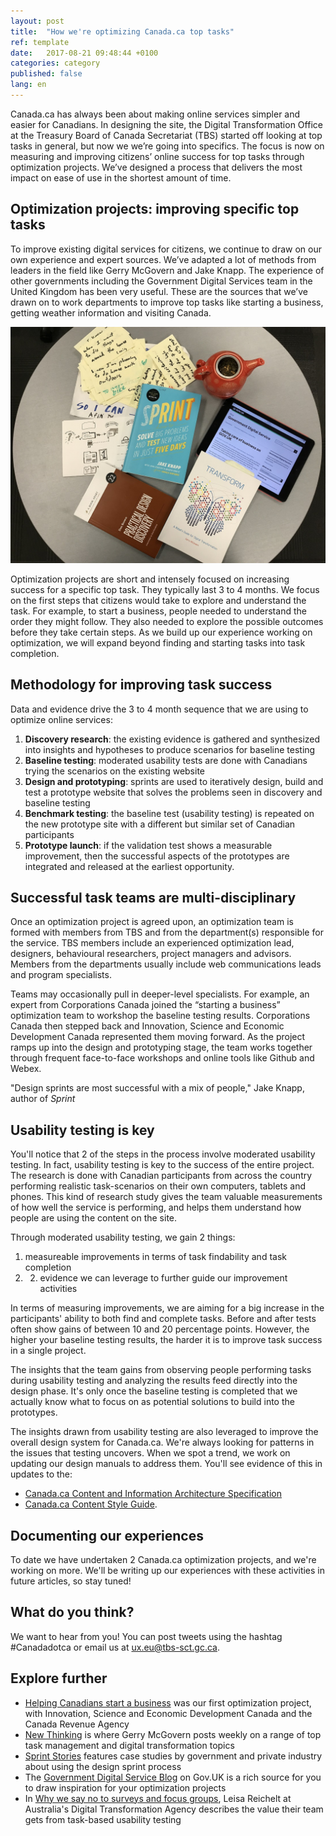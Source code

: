 ```yaml
---
layout: post
title:  "How we're optimizing Canada.ca top tasks"
ref: template
date:   2017-08-21 09:48:44 +0100
categories: category
published: false
lang: en
---
```


Canada.ca has always been about making online services simpler and easier for Canadians. 
In designing the site, the Digital Transformation Office at the Treasury Board of Canada Secretariat (TBS) started off looking at top tasks in general, but now we we’re going into specifics. The focus is now on measuring and improving citizens’ online success for top tasks through optimization projects. We’ve designed a process that delivers the most impact on ease of use in the shortest amount of time.

## Optimization projects: improving specific top tasks

To improve existing digital services for citizens, we continue to draw on our own experience and expert sources. We’ve adapted a lot of methods from leaders in the field like Gerry McGovern and Jake Knapp.  The experience of other governments including the Government Digital Services team in the United Kingdom has been very useful. These are the sources that we’ve drawn on to work departments to improve top tasks like starting a business, getting weather information and visiting Canada.

<img class="img-responsive" alt="Photo of Sprint and Transform books, iPad with GDS blog and sketch notes" src="/images/Optimize_1100x825.jpg">

Optimization projects are short and intensely focused on increasing success for a specific top task. They typically last 3 to 4 months. We focus on the first steps that citizens would take to explore and understand the task. For example, to start a business, people needed to understand the order they might follow. They also needed to explore the possible outcomes before they take certain steps. As we build up our experience working on optimization, we will expand beyond finding and starting tasks into task completion.   

## Methodology for improving task success

Data and evidence drive the 3 to 4 month sequence that we are using to optimize online services:

1. **Discovery research**: the existing evidence is gathered and synthesized into insights and hypotheses to produce scenarios for baseline testing
2. **Baseline testing**: moderated usability tests are done with Canadians trying the scenarios on the existing website
3. **Design and prototyping**: sprints are used to iteratively design, build and test a prototype website that solves the problems seen in discovery and baseline testing
4. **Benchmark testing**: the baseline test (usability testing) is repeated on the new prototype site with a different but similar set of Canadian participants 
5. **Prototype launch**: if the validation test shows a measurable improvement, then the successful aspects of the prototypes are integrated and released at the earliest opportunity.

## Successful task teams are multi-disciplinary

Once an optimization project is agreed upon, an optimization team is formed with members from TBS and from the department(s) responsible for the service. TBS members include an experienced optimization lead, designers, behavioural researchers, project managers and advisors. Members from the departments usually include web communications leads and program specialists.

Teams may occasionally pull in deeper-level specialists. For example, an expert from Corporations Canada joined the “starting a business” optimization team to workshop the baseline testing results. Corporations Canada then stepped back and Innovation, Science and Economic Development Canada represented them moving forward. As the project ramps up into the design and prototyping stage, the team works together through frequent face-to-face workshops and online tools like Github and Webex.

<div class="well panel">"Design sprints are most successful with a mix of people," Jake Knapp, author of <cite>Sprint</cite></div>

## Usability testing is key

You'll notice that 2 of the steps in the process involve moderated usability testing. In fact, usability testing is key to the success of the entire project. The research is done with Canadian participants from across the country performing realistic task-scenarios on their own computers, tablets and phones. This kind of research study gives the team valuable measurements of how well the service is performing, and helps them understand how people are using the content on the site.  

Through moderated usability testing, we gain 2 things:

1.	measureable improvements in terms of task findability and task completion
2. 2.	evidence we can leverage to further guide our improvement activities

In terms of measuring improvements, we are aiming for a big increase in the participants' ability to both find and complete tasks. Before and after tests often show gains of between 10 and 20 percentage points. However, the higher your baseline testing results, the harder it is to improve task success in a single project. 

The insights that the team gains from observing people performing tasks during usability testing and analyzing the results feed directly into the design phase. It's only once the baseline testing is completed that we actually know what to focus on as potential solutions to build into the prototypes. 

The insights drawn from usability testing are also leveraged to improve the overall design system for Canada.ca. We're always looking for patterns in the issues that testing uncovers. When we spot a trend, we work on updating our design manuals to address them. You'll see evidence of this in updates to the:

* [Canada.ca Content and Information Architecture Specification](link)
* [Canada.ca Content Style Guide](link).

## Documenting our experiences

To date we have undertaken 2 Canada.ca optimization projects, and we're working on more. We'll be writing up our experiences with these activities in future articles, so stay tuned!

## What do you think?

We want to hear from you! You can post tweets using the hashtag #Canadadotca or email us at ux.eu@tbs-sct.gc.ca.

## Explore further

* [Helping Canadians start a business](https://canada-ca.github.io/category/2017/08/15/Starting_a_business.html) was our first optimization project, with Innovation, Science and Economic Development Canada and the Canada Revenue Agency
* [New Thinking](http://gerrymcgovern.com/new-thinking/) is where Gerry McGovern posts weekly on a range of top task management and digital transformation topics 
* [Sprint Stories](https://sprintstories.com/) features case studies by government and private industry about using the design sprint process
* The [Government Digital Service Blog](https://gds.blog.gov.uk/) on Gov.UK is a rich source for you to draw inspiration for your optimization projects
* In [Why we say no to surveys and focus groups](https://www.dta.gov.au/blog/surveys-and-focus-groups/), Leisa Reichelt at Australia's Digital Transformation Agency describes the value their team gets from task-based usability testing
